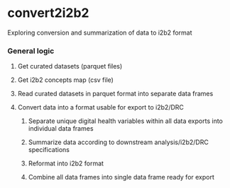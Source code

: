 # convert2i2b2

Exploring conversion and summarization of data to i2b2 format

### General logic

1.  Get curated datasets (parquet files)

2.  Get i2b2 concepts map (csv file)

3.  Read curated datasets in parquet format into separate data frames

4.  Convert data into a format usable for export to i2b2/DRC

    1.  Separate unique digital health variables within all data exports into individual data frames

    2.  Summarize data according to downstream analysis/i2b2/DRC specifications

    3.  Reformat into i2b2 format

    4.  Combine all data frames into single data frame ready for export
